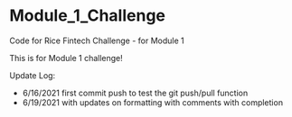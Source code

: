 # Module_1_Challenge
Code for Rice Fintech Challenge - for Module 1

This is for Module 1 challenge!

Update Log:

- 6/16/2021 first commit push to test the git push/pull function
- 6/19/2021 with updates on formatting with comments with completion